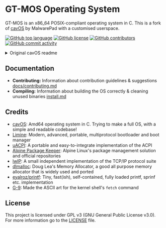 # GT-MOS Operating System
GT-MOS is an x86_64 POSIX-compliant operating system in C. This is a fork of [cavOS](https://github.com/malwarepad/cavOS) by MalwarePad with a customised userspace.

[![GitHub top language](https://img.shields.io/github/languages/top/gtmos-os/kernel?logo=c&label=)](https://github.com/gtmos-os/kernel/blob/master/src/kernel/Makefile)
[![GitHub license](https://img.shields.io/github/license/gtmos-os/kernel)](https://github.com/gtmos-os/kernel/blob/master/LICENSE)
[![GitHub contributors](https://img.shields.io/github/contributors/gtmos-os/kernel)](https://github.com/gtmos-os/kernel/graphs/contributors)
[![GitHub commit activity](https://img.shields.io/github/commit-activity/m/gtmos-os/kernel)](https://github.com/gtmos-os/kernel/commits)

<details><summary>Original cavOS readme</summary>

## Preview of the OS
![Preview of the OS](https://raw.malwarepad.com/cavos/images/preview4.png)
![Preview of the OS](https://raw.malwarepad.com/cavos/images/preview5.png)

## Kernel status
The cavOS kernel is a monolithic x86_64 one written in relatively simple C with a few bits of Intel assembly here and there. It uses the Limine bootloader and leverages the FAT32 filesystem for booting along with Ext2 for the root partition. I try to keep the code structure clean and fairly easy to understand, while avoiding too much abstraction. Hence, code quality and clarity are sometimes prioritized over performance gains.

- x86_64 pre-emptive kernel that is Unix-like and POSIX-compliant
- Architecture features fully supported (GDT, IDT, ISR, (I/O)APIC, SSE, LAPIC timer, RTC clock, `syscall` instruction)
- ACPI mode, using I/O APIC redirects for interrupts
- PCI scanning and various PCI device drivers
- Full network stack (including TCP and DHCP) with network interface support (Realtek RTL8139/RTL8169)
- Two-way pipes, Unix domain sockets (AF_UNIX) and signal support (with some BSD extensions)
- FAT32, Ext2 and virtual file systems (/proc, /sys, /dev, etc)
- PS/2 Keyboard/Mouse drivers along with serial port (COM1, COM2, etc) output
- ELF64 binary loading, dynamic linking and shared libraries
- Musl libc, Linux system call layer, pre-emptive multitasking
- Primitive kernel tty with 8-bit color, some basic ANSI codes and psf1 fonts
- BIOS/UEFI framebuffer utilization and exposure to userland via /dev/fb0

## Userspace status
Userspace is my primary focus at the time being, with the kernel being *quite* stable. I'm trying to make this OS as close to Linux as I can, while adding my own stuff on top of it. This is visible with the system calls that are exactly like Linux's. That isn't random, I want cavOS to be as binary compatible with it as possible!

As far as the actual implementation goes, I'm using the `apk` package manager from Alpine Linux and their respective repositories for userspace assembly. Alpine's & musl's philosophy align with the cavOS one and I really see no point in recompiling stuff myself if I don't necessarily have to.

## Is this a Linux distribution?
No! The cavOS kernel does not share source code or headers with Linux. Some header definitions are obviously present but that is just to support the userspace. Internally the cavOS kernel doesn't have much in common with Linux other than the fact that it's monolithic. This layout may change in the future with cavOS-specific extensions being added as well.

</details>

## Documentation
- **Contributing:** Information about contribution guidelines & suggestions [docs/contributing.md](docs/contributing.md)
- **Compiling:** Information about building the OS correctly & cleaning unused binaries [install.md](docs/install.md)

## Credits
- [cavOS](https://github.com/malwarepad/cavOS): Amd64 operating system in C. Trying to make a full OS, with a simple and readable codebase!
- [Limine](https://github.com/limine-bootloader/limine): Modern, advanced, portable, multiprotocol bootloader and boot manager
- [uACPI](https://github.com/uACPI/uACPI): A portable and easy-to-integrate implementation of the ACPI
- [Alpine Package Keeper](https://wiki.alpinelinux.org/wiki/Alpine_Package_Keeper): Alpine Linux's package management solution and official repositories
- [lwIP](https://savannah.nongnu.org/projects/lwip/): A small independent implementation of the TCP/IP protocol suite 
- [dlmalloc](https://gee.cs.oswego.edu/pub/misc/): Doug Lea's Memory Allocator, a good all purpose memory allocator that is widely used and ported
- [eyalroz/printf](https://github.com/eyalroz/printf): Tiny, fast(ish), self-contained, fully loaded printf, sprinf etc. implementation
- [G-9](https://nr9.online/): Made the ASCII art for the kernel shell's `fetch` command

## License
This project is licensed under GPL v3 (GNU General Public License v3.0). For more information go to the [LICENSE](LICENSE) file.
